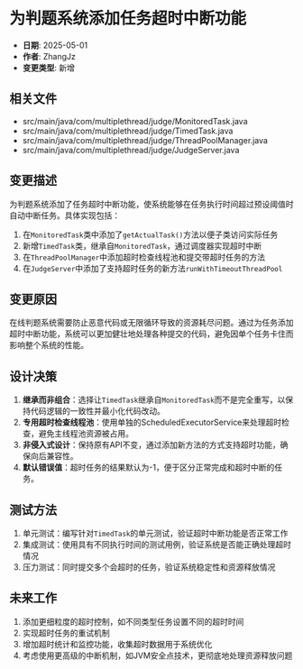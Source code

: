 # 为判题系统添加任务超时中断功能

- **日期**: 2025-05-01
- **作者**: ZhangJz
- **变更类型**: 新增

## 相关文件
- src/main/java/com/multiplethread/judge/MonitoredTask.java
- src/main/java/com/multiplethread/judge/TimedTask.java
- src/main/java/com/multiplethread/judge/ThreadPoolManager.java
- src/main/java/com/multiplethread/judge/JudgeServer.java

## 变更描述
为判题系统添加了任务超时中断功能，使系统能够在任务执行时间超过预设阈值时自动中断任务。具体实现包括：

1. 在`MonitoredTask`类中添加了`getActualTask()`方法以便子类访问实际任务
2. 新增`TimedTask`类，继承自`MonitoredTask`，通过调度器实现超时中断
3. 在`ThreadPoolManager`中添加超时检查线程池和提交带超时任务的方法
4. 在`JudgeServer`中添加了支持超时任务的新方法`runWithTimeoutThreadPool`

## 变更原因
在线判题系统需要防止恶意代码或无限循环导致的资源耗尽问题。通过为任务添加超时中断功能，系统可以更加健壮地处理各种提交的代码，避免因单个任务卡住而影响整个系统的性能。

## 设计决策
1. **继承而非组合**：选择让`TimedTask`继承自`MonitoredTask`而不是完全重写，以保持代码逻辑的一致性并最小化代码改动。
2. **专用超时检查线程池**：使用单独的ScheduledExecutorService来处理超时检查，避免主线程池资源被占用。
3. **非侵入式设计**：保持原有API不变，通过添加新方法的方式支持超时功能，确保向后兼容性。
4. **默认错误值**：超时任务的结果默认为-1，便于区分正常完成和超时中断的任务。

## 测试方法
1. 单元测试：编写针对`TimedTask`的单元测试，验证超时中断功能是否正常工作
2. 集成测试：使用具有不同执行时间的测试用例，验证系统是否能正确处理超时情况
3. 压力测试：同时提交多个会超时的任务，验证系统稳定性和资源释放情况

## 未来工作
1. 添加更细粒度的超时控制，如不同类型任务设置不同的超时时间
2. 实现超时任务的重试机制
3. 增加超时统计和监控功能，收集超时数据用于系统优化
4. 考虑使用更高级的中断机制，如JVM安全点技术，更彻底地处理资源释放问题 